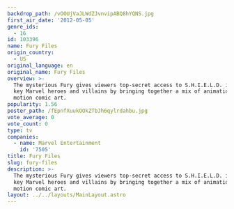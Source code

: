```yaml
---
backdrop_path: /vOOUjVaJLWdZJvnvipABQ8hYQNS.jpg
first_air_date: '2012-05-05'
genre_ids:
  - 16
id: 103396
name: Fury Files
origin_country:
  - US
original_language: en
original_name: Fury Files
overview: >-
  The mysterious Fury gives viewers top-secret access to S.H.I.E.L.D. intel on
  key Marvel heroes and villains by bringing together a mix of animation and
  motion comic art.
popularity: 1.56
poster_path: /fEpnfXuukOOkZTbJh6qylrdahbu.jpg
vote_average: 0
vote_count: 0
type: tv
companies:
  - name: Marvel Entertainment
    id: '7505'
title: Fury Files
slug: fury-files
description: >-
  The mysterious Fury gives viewers top-secret access to S.H.I.E.L.D. intel on
  key Marvel heroes and villains by bringing together a mix of animation and
  motion comic art.
layout: ../../layouts/MainLayout.astro
---
```



